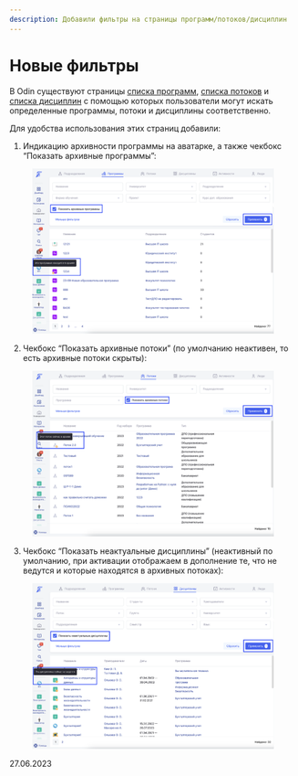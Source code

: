 ```yaml
---
description: Добавили фильтры на страницы программ/потоков/дисциплин
---
```


# Новые фильтры

В Odin существуют страницы [списка программ](https://www.odin.study/ru/University/Programs), [списка потоков](https://www.odin.study/ru/University/Cohorts) и [списка дисциплин](https://www.odin.study/ru/University/Disciplines) с помощью которых пользователи могут искать определенные программы, потоки и дисциплины соответственно.

Для удобства использования этих страниц добавили:

1. Индикацию архивности программы на аватарке, а также чекбокс “Показать архивные программы”:

<figure><img src="../../.gitbook/assets/image (269).png" alt=""><figcaption></figcaption></figure>

2. Чекбокс “Показать архивные потоки” (по умолчанию неактивен, то есть архивные потоки скрыты):

<figure><img src="../../.gitbook/assets/image (480).png" alt=""><figcaption></figcaption></figure>

3. Чекбокс “Показать неактуальные дисциплины” (неактивный по умолчанию, при активации отображаем в дополнение те, что не ведутся и которые находятся в архивных потоках):

<figure><img src="../../.gitbook/assets/image (568).png" alt=""><figcaption></figcaption></figure>

27.06.2023
